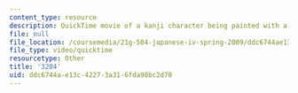 ```yaml
---
content_type: resource
description: QuickTime movie of a kanji character being painted with a brush.
file: null
file_location: /coursemedia/21g-504-japanese-iv-spring-2009/ddc6744ae13c42273a316fda98bc2d70_3204.mov
file_type: video/quicktime
resourcetype: Other
title: '3204'
uid: ddc6744a-e13c-4227-3a31-6fda98bc2d70
---
```

